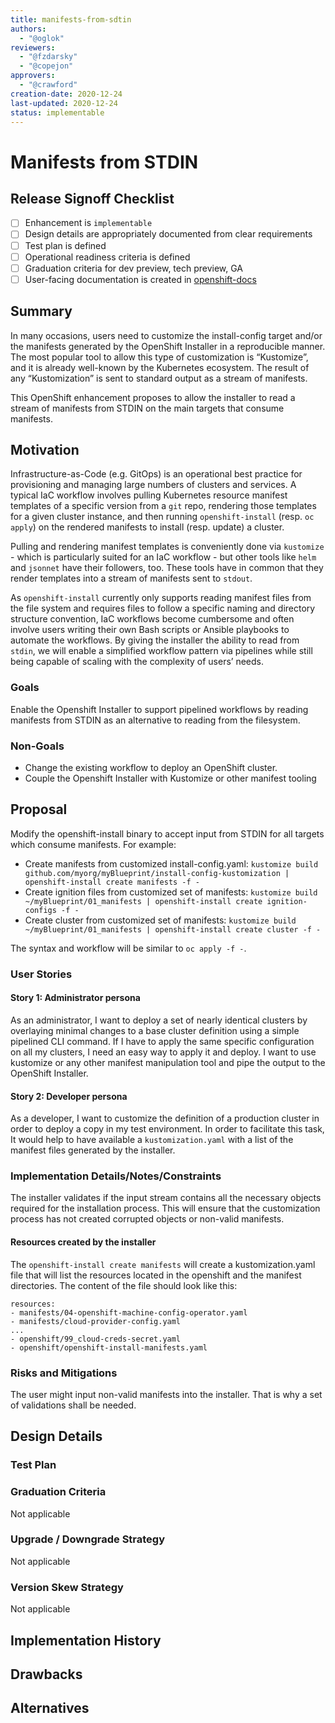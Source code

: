 ```yaml
---
title: manifests-from-sdtin
authors:
  - "@oglok"
reviewers:
  - "@fzdarsky"
  - "@copejon"
approvers:
  - "@crawford"
creation-date: 2020-12-24
last-updated: 2020-12-24
status: implementable
---
```


# Manifests from STDIN

## Release Signoff Checklist

- [ ] Enhancement is `implementable`
- [ ] Design details are appropriately documented from clear requirements
- [ ] Test plan is defined
- [ ] Operational readiness criteria is defined
- [ ] Graduation criteria for dev preview, tech preview, GA
- [ ] User-facing documentation is created in [openshift-docs](https://github.com/openshift/openshift-docs/)

## Summary

In many occasions, users need to customize the install-config target and/or the manifests generated by the OpenShift Installer in a reproducible manner. The most popular tool to allow this type of customization is “Kustomize”, and it is already well-known by the Kubernetes ecosystem. The result of any “Kustomization” is sent to standard output as a stream of manifests.

This OpenShift enhancement proposes to allow the installer to read a stream of manifests from STDIN on the main targets that consume manifests.


## Motivation

Infrastructure-as-Code (e.g. GitOps) is an operational best practice for provisioning and managing large numbers of clusters and services. A typical IaC workflow involves pulling Kubernetes resource manifest templates of a specific version from a `git` repo, rendering those templates for a given cluster instance, and then running `openshift-install` (resp. `oc apply`) on the rendered manifests to install (resp. update) a cluster.

Pulling and rendering manifest templates is conveniently done via `kustomize` - which is particularly suited for an IaC workflow - but other tools like `helm` and `jsonnet` have their followers, too. These tools have in common that they render templates into a stream of manifests sent to `stdout`.

As `openshift-install` currently only supports reading manifest files from the file system and requires files to follow a specific naming and directory structure convention, IaC workflows become cumbersome and often involve users writing their own Bash scripts or Ansible playbooks to automate the workflows. By giving the installer the ability to read from `stdin`, we will enable a simplified workflow pattern via pipelines while still being capable of scaling with the complexity of users’ needs.

### Goals

Enable the Openshift Installer to support pipelined workflows by reading manifests from STDIN as an alternative to reading from the filesystem.

### Non-Goals

- Change the existing workflow to deploy an OpenShift cluster.
- Couple the Openshift Installer with Kustomize or other manifest tooling


## Proposal

Modify the openshift-install binary to accept input from STDIN for all targets which consume manifests.  For example:

- Create manifests from customized install-config.yaml: `kustomize build github.com/myorg/myBlueprint/install-config-kustomization | openshift-install create manifests -f -`
- Create ignition files from customized set of manifests: `kustomize build ~/myBlueprint/01_manifests | openshift-install create ignition-configs -f -`
- Create cluster from customized set of manifests: `kustomize build ~/myBlueprint/01_manifests | openshift-install create cluster -f -`

The syntax and workflow will be similar to `oc apply -f -`. 

### User Stories

#### Story 1: Administrator persona

As an administrator, I want to deploy a set of nearly identical clusters by overlaying minimal changes to a base cluster definition using a simple pipelined CLI command. If I have to apply the same specific configuration on all my clusters, I need an easy way to apply it and deploy. I want to use kustomize or any other manifest manipulation tool and pipe the output to the OpenShift Installer. 

#### Story 2: Developer persona

As a developer, I want to customize the definition of a production cluster in order to deploy a copy in my test environment. In order to facilitate this task, It would help to have available a `kustomization.yaml` with a list of the manifest files generated by the installer.

### Implementation Details/Notes/Constraints

The installer validates if the input stream contains all the necessary objects required for the installation process. This will ensure that the customization process has not created corrupted objects or non-valid manifests.

#### Resources created by the installer

The `openshift-install create manifests` will create a kustomization.yaml file that will list the resources located in the openshift and the manifest directories. The content of the file should look like this:

```
resources:
- manifests/04-openshift-machine-config-operator.yaml
- manifests/cloud-provider-config.yaml
...
- openshift/99_cloud-creds-secret.yaml
- openshift/openshift-install-manifests.yaml
```

### Risks and Mitigations

The user might input non-valid manifests into the installer. That is why a set of validations shall be needed.

## Design Details


### Test Plan

### Graduation Criteria

Not applicable

### Upgrade / Downgrade Strategy

Not applicable

### Version Skew Strategy

Not applicable

## Implementation History

## Drawbacks

## Alternatives

